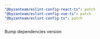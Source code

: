 ```yaml
---
"@byzanteam/eslint-config-react-ts": patch
"@byzanteam/eslint-config-vue-ts": patch
"@byzanteam/eslint-config-ts": patch
---
```


Bump dependencies version
